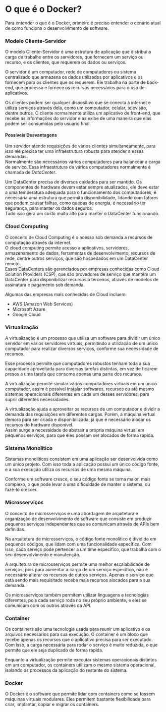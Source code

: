 
# O que é o Docker?

Para entender o que é o Docker, primeiro é preciso entender o cenário atual de como funciona o desenvolvimento de software.

### Modelo Cliente-Servidor

O modelo Cliente-Servidor é uma estrutura de aplicação que distribui a carga de trabalho entre os servidores, que fornecem um serviço ou recurso, e os clientes, que requerem os dados ou serviços.

O servidor é um computador, rede de computadores ou sistema centralizado que armazena os dados utilizados por aplicativos e os fornecem para os clientes que os requerem. Ele trabalha na parte de back-end, que processa e fornece os recursos necessários para o uso de aplicativos.

Os clientes podem ser qualquer dispositivo que se conecta à internet e utiliza serviços através dela, como um computador, celular, televisão, dentre outros. O cliente normalmente utiliza um aplicativo de front-end, que recebe as informações do servidor e as exibe de uma maneira que elas podem ser consumidas pelo usuário final.

#### Possíveis Desvantagens

Um servidor atende requisições de vários clientes simultaneamente, para isso ele precisa ter uma infraestrutura robusta para atender a essas demandas.  
Normalmente são necessários vários computadores para balancear a carga de serviço. Essa infraestrutura de vários computadores normalmente é chamada de *DataCenter*.

Um DataCenter precisa de diversos cuidados para ser mantido. Os componentes de hardware devem estar sempre atualizados, ele deve estar a uma temperatura adequada para o funcionamento dos computadores, é necessária uma estrutura que permita disponibilidade, lidando com fatores que podem causar falhas, como quedas de energia, é necessário ter segurança, para manter os dados seguros.  
Tudo isso gera um custo muito alto para manter o DataCenter funcionando.

### Cloud Computing

O conceito de Cloud Computing é o acesso sob demanda a recursos de computação através da internet.  
O cloud computing permite acesso a aplicativos, servidores, armazenamento de dados, ferramentas de desenvolvimento, recursos de rede, dentre outros serviços, que são hospedados em um DataCenter remoto.  
Esses DataCenters são gerenciados por empresas conhecidas como Cloud Solution Providers (CSP), que são provedores de serviço que mantêm um DataCenter para disponibilizar recursos a terceiros, através de modelos de assinatura e pagamento sob demanda.

Algumas das empresas mais conhecidas de Cloud incluem:
- AWS (Amazon Web Services)
- Microsoft Azure
- Google Cloud

### Virtualização

A virtualização é um processo que utiliza um software para dividir um único servidor em vários servidores virtuais, permitindo a utilização de um único computador para realizar diversos serviços, conforme sua necessidade de recursos.

Esse processo permite que computadores robustos tenham toda a sua capacidade aproveitada para diversas tarefas distintas, em vez de ficarem presos a uma tarefa que consome apenas uma parte dos recursos.

A virtualização permite simular vários computadores virtuais em um único computador, assim é possível instalar softwares, recursos ou até mesmo sistemas operacionais diferentes em cada um desses servidores, para suprir diferentes necessidades.

A virtualização ajuda a aproveitar os recursos de um computador e dividir a demanda das requisições em diferentes cargas. Porém, a máquina virtual demora para ser criada e disponibilizada, já que é necessário alocar os recursos do hardware disponível.  
Assim surge a necessidade de abstrair a própria máquina virtual em pequenos serviços, para que eles possam ser alocados de forma rápida.

### Sistema Monolítico

Sistemas monolíticos consistem em uma aplicação ser desenvolvida como um único projeto. Com isso toda a aplicação possui um único código fonte, e a sua execução utiliza os recursos de uma mesma máquina.

Conforme um software cresce, o seu código fonte se torna maior, mais complexo, o que pode levar a uma dificuldade de manter o sistema, ou fazê-lo crescer.

### Microsserviços

O conceito de microsserviços é uma abordagem de arquitetura e organização de desenvolvimento de software que consiste em produzir pequenos serviços independentes que se comunicam através de APIs bem definidas.
 
Na arquitetura de microsserviços, o código fonte monolítico é dividido em pequenos códigos, que lidam com uma funcionalidade específica. Com isso, cada serviço pode pertencer a um time específico, que trabalha com o seu desenvolvimento e manutenção.

A arquitetura de microsserviços permite uma melhor escalabilidade de serviços, pois para aumentar a carga de um serviço específico, não é necessário alterar os recursos de outros serviços. Apenas o serviço que está sendo mais requisitado recebe mais recursos alocados para a sua demanda.

Os microsserviços também permitem utilizar linguagens e tecnologias diferentes, pois cada serviço roda no seu próprio ambiente, e eles se comunicam com os outros através da API.

### Container

Os containers são uma tecnologia usada para reunir um aplicativo e os arquivos necessários para sua execução. O container é um bloco que recebe apenas os recursos que o aplicativo precisa para ser executado. Com isso, a carga necessária para rodar o serviço é muito reduzida, o que permite que ele seja duplicado de forma rápida.

Enquanto a virtualização permite executar sistemas operacionais distintos em um computador, os containers utilizam o mesmo sistema operacional, isolando os processos da aplicação do restante do sistema.

### Docker

O Docker é o software que permite lidar com containers como se fossem máquinas virtuais modulares. Eles permitem bastante flexibilidade para criar, implantar, copiar e migrar os containers.